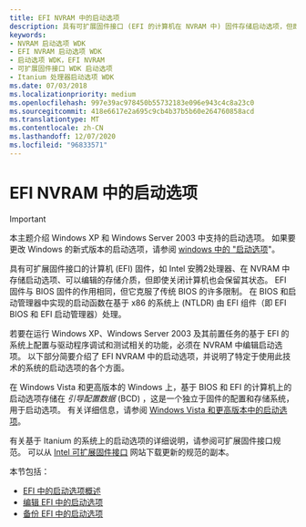 ```yaml
---
title: EFI NVRAM 中的启动选项
description: 具有可扩展固件接口 (EFI 的计算机在 NVRAM 中) 固件存储启动选项，但即使关闭计算机，也会保留其状态。
keywords:
- NVRAM 启动选项 WDK
- EFI NVRAM 启动选项 WDK
- 启动选项 WDK，EFI NVRAM
- 可扩展固件接口 WDK 启动选项
- Itanium 处理器启动选项 WDK
ms.date: 07/03/2018
ms.localizationpriority: medium
ms.openlocfilehash: 997e39ac978450b55732183e096e943c4c8a23c0
ms.sourcegitcommit: 418e6617e2a695c9cb4b37b5b60e264760858acd
ms.translationtype: MT
ms.contentlocale: zh-CN
ms.lasthandoff: 12/07/2020
ms.locfileid: "96833571"
---
```

# <a name="boot-options-in-efi-nvram"></a>EFI NVRAM 中的启动选项


> [!IMPORTANT] 
> 本主题介绍 Windows XP 和 Windows Server 2003 中支持的启动选项。 如果要更改 Windows 的新式版本的启动选项，请参阅 [windows 中的 "启动选项](boot-options-in-windows.md)"。

具有可扩展固件接口的计算机 (EFI) 固件，如 Intel 安腾2处理器、在 NVRAM 中存储启动选项、可以编辑的存储介质，但即使关闭计算机也会保留其状态。 EFI 固件与 BIOS 固件的作用相同，但它克服了传统 BIOS 的许多限制。 在 BIOS 和启动管理器中实现的启动函数在基于 x86 的系统上 (NTLDR) 由 EFI 组件（即 EFI BIOS 和 EFI 启动管理器）处理。

若要在运行 Windows XP、Windows Server 2003 及其前置任务的基于 EFI 的系统上配置与驱动程序调试和测试相关的功能，必须在 NVRAM 中编辑启动选项。 以下部分简要介绍了 EFI NVRAM 中的启动选项，并说明了特定于使用此技术的系统的启动选项的各个方面。

在 Windows Vista 和更高版本的 Windows 上，基于 BIOS 和 EFI 的计算机上的启动选项存储在 *引导配置数据* (BCD) ，这是一个独立于固件的配置和存储系统，用于启动选项。 有关详细信息，请参阅 [Windows Vista 和更高版本中的启动选项](./boot-options-in-windows.md)。

有关基于 Itanium 的系统上的启动选项的详细说明，请参阅可扩展固件接口规范。 可以从 [Intel 可扩展固件接口](https://www.intel.com/content/www/us/en/architecture-and-technology/unified-extensible-firmware-interface/efi-homepage-general-technology.html) 网站下载更新的规范的副本。

本节包括：

- [EFI 中的启动选项概述](overview-of-boot-options-in-efi.md)
- [编辑 EFI 中的启动选项](editing-boot-options-in-efi.md)
- [备份 EFI 中的启动选项](backing-up-boot-options-in-efi.md)
